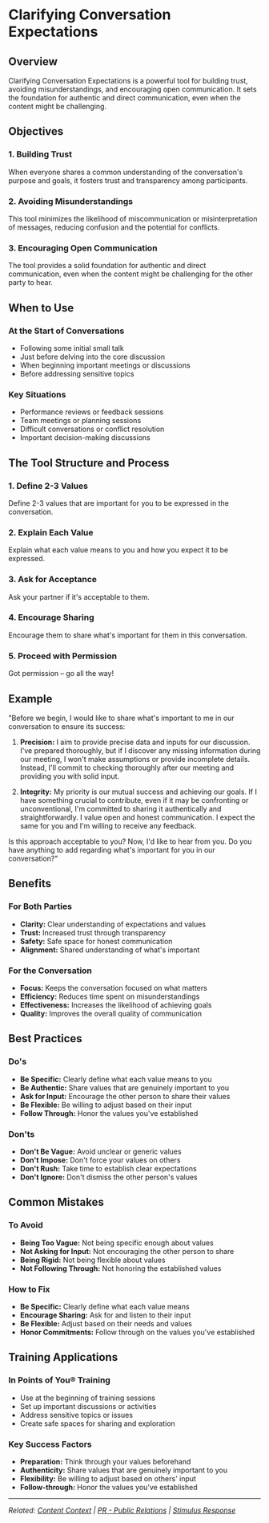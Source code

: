 # Clarifying Conversation Expectations

## Overview

Clarifying Conversation Expectations is a powerful tool for building trust, avoiding misunderstandings, and encouraging open communication. It sets the foundation for authentic and direct communication, even when the content might be challenging.

## Objectives

### 1. Building Trust
When everyone shares a common understanding of the conversation's purpose and goals, it fosters trust and transparency among participants.

### 2. Avoiding Misunderstandings
This tool minimizes the likelihood of miscommunication or misinterpretation of messages, reducing confusion and the potential for conflicts.

### 3. Encouraging Open Communication
The tool provides a solid foundation for authentic and direct communication, even when the content might be challenging for the other party to hear.

## When to Use

### At the Start of Conversations
- Following some initial small talk
- Just before delving into the core discussion
- When beginning important meetings or discussions
- Before addressing sensitive topics

### Key Situations
- Performance reviews or feedback sessions
- Team meetings or planning sessions
- Difficult conversations or conflict resolution
- Important decision-making discussions

## The Tool Structure and Process

### 1. Define 2-3 Values
Define 2-3 values that are important for you to be expressed in the conversation.

### 2. Explain Each Value
Explain what each value means to you and how you expect it to be expressed.

### 3. Ask for Acceptance
Ask your partner if it's acceptable to them.

### 4. Encourage Sharing
Encourage them to share what's important for them in this conversation.

### 5. Proceed with Permission
Got permission – go all the way!

## Example

"Before we begin, I would like to share what's important to me in our conversation to ensure its success:

1. **Precision:** I aim to provide precise data and inputs for our discussion. I've prepared thoroughly, but if I discover any missing information during our meeting, I won't make assumptions or provide incomplete details. Instead, I'll commit to checking thoroughly after our meeting and providing you with solid input.

2. **Integrity:** My priority is our mutual success and achieving our goals. If I have something crucial to contribute, even if it may be confronting or unconventional, I'm committed to sharing it authentically and straightforwardly. I value open and honest communication. I expect the same for you and I'm willing to receive any feedback.

Is this approach acceptable to you? Now, I'd like to hear from you. Do you have anything to add regarding what's important for you in our conversation?"

## Benefits

### For Both Parties
- **Clarity:** Clear understanding of expectations and values
- **Trust:** Increased trust through transparency
- **Safety:** Safe space for honest communication
- **Alignment:** Shared understanding of what's important

### For the Conversation
- **Focus:** Keeps the conversation focused on what matters
- **Efficiency:** Reduces time spent on misunderstandings
- **Effectiveness:** Increases the likelihood of achieving goals
- **Quality:** Improves the overall quality of communication

## Best Practices

### Do's
- **Be Specific:** Clearly define what each value means to you
- **Be Authentic:** Share values that are genuinely important to you
- **Ask for Input:** Encourage the other person to share their values
- **Be Flexible:** Be willing to adjust based on their input
- **Follow Through:** Honor the values you've established

### Don'ts
- **Don't Be Vague:** Avoid unclear or generic values
- **Don't Impose:** Don't force your values on others
- **Don't Rush:** Take time to establish clear expectations
- **Don't Ignore:** Don't dismiss the other person's values

## Common Mistakes

### To Avoid
- **Being Too Vague:** Not being specific enough about values
- **Not Asking for Input:** Not encouraging the other person to share
- **Being Rigid:** Not being flexible about values
- **Not Following Through:** Not honoring the established values

### How to Fix
- **Be Specific:** Clearly define what each value means
- **Encourage Sharing:** Ask for and listen to their input
- **Be Flexible:** Adjust based on their needs and values
- **Honor Commitments:** Follow through on the values you've established

## Training Applications

### In Points of You® Training
- Use at the beginning of training sessions
- Set up important discussions or activities
- Address sensitive topics or issues
- Create safe spaces for sharing and exploration

### Key Success Factors
- **Preparation:** Think through your values beforehand
- **Authenticity:** Share values that are genuinely important to you
- **Flexibility:** Be willing to adjust based on others' input
- **Follow-through:** Honor the values you've established

---

*Related: [Content Context](content-context.md) | [PR - Public Relations](pr-public-relations.md) | [Stimulus Response](stimulus-response.md)*

